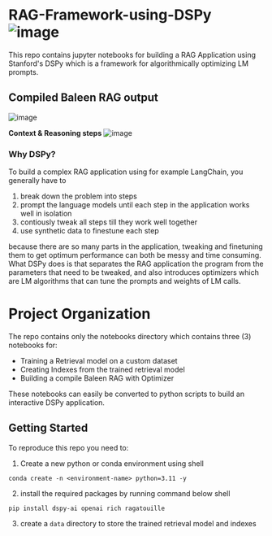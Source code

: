 # RAG-Framework-using-DSPy ![image](https://github.com/Jeremyugo/RAG-Framework-using-DSPy/assets/36512525/5447d597-a593-467c-a90a-41574ad5cc57)


This repo contains jupyter notebooks for building a RAG Application using Stanford's DSPy which is a framework for algorithmically optimizing LM prompts. 

## Compiled Baleen RAG output
![image](https://github.com/Jeremyugo/RAG-Framework-using-DSPy/assets/36512525/eb3150a4-cc56-429d-b85b-70ca883587b6)

**Context & Reasoning steps**
![image](https://github.com/Jeremyugo/RAG-Framework-using-DSPy/assets/36512525/af222d67-42f7-426e-9fcb-ca8a3bd0b31a)


### Why DSPy?
To build a complex RAG application using for example LangChain, you generally have to 
1. break down the problem into steps
2. prompt the language models until each step in the application works well in isolation
3. contiously tweak all steps till they work well together
4. use synthetic data to finestune each step

because there are so many parts in the application, tweaking and finetuning them to get optimum performance can both be messy and time consuming. What DSPy does is that separates the RAG application the program from the parameters that need to be tweaked, and also introduces optimizers which are LM algorithms that can tune the prompts and weights of LM calls. 

# Project Organization
The repo contains only the notebooks directory which contains three (3) notebooks for:
- Training a Retrieval model on a custom dataset
- Creating Indexes from the trained retrieval model
- Building a compile Baleen RAG with Optimizer

These notebooks can easily be converted to python scripts to build an interactive DSPy application.

## Getting Started
To reproduce this repo you need to:
1. Create a new python or conda environment using
shell
```
conda create -n <environment-name> python=3.11 -y
```
2. install the required packages by running command below
shell
```
pip install dspy-ai openai rich ragatouille
```
3. create a `data` directory to store the trained retrieval model and indexes
